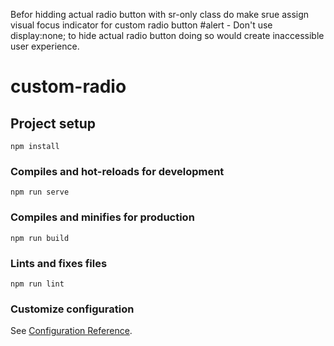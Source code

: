 Befor hidding actual radio button with sr-only class do make srue assign visual focus indicator for custom radio button 
#alert - Don't use display:none; to hide actual radio button doing so would create inaccessible user experience.
# custom-radio

## Project setup
```
npm install
```

### Compiles and hot-reloads for development
```
npm run serve
```

### Compiles and minifies for production
```
npm run build
```

### Lints and fixes files
```
npm run lint
```

### Customize configuration
See [Configuration Reference](https://cli.vuejs.org/config/).
